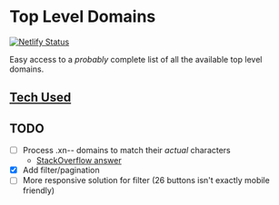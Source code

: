 # Top Level Domains

[![Netlify Status](https://api.netlify.com/api/v1/badges/1b15dc5b-0c82-41b0-bceb-207f15b4b815/deploy-status)](https://app.netlify.com/sites/beautiful-panda-12b264/deploys)

Easy access to a *probably* complete list of all the available top level domains.

## [Tech Used](https://top-level.dev/about/)



## TODO

- [ ] Process .xn-- domains to match their *actual* characters
    - [StackOverflow answer](https://stackoverflow.com/questions/183485/converting-punycode-with-dash-character-to-unicode/301287#301287)
- [x] Add filter/pagination
- [ ] More responsive solution for filter (26 buttons isn't exactly mobile friendly)